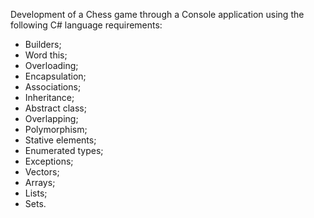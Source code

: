 Development of a Chess game through a Console application using the following C# language requirements:
- Builders;
- Word this;
- Overloading;
- Encapsulation;
- Associations;
- Inheritance;
- Abstract class;
- Overlapping;
- Polymorphism;
- Stative elements;
- Enumerated types;
- Exceptions;
- Vectors;
- Arrays;
- Lists;
- Sets.
